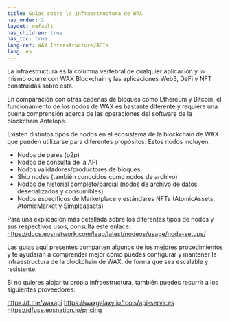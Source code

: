 ```yaml
---
title: Guías sobre la infraestructura de WAX
nav_order: 2
layout: default
has_children: true
has_toc: true
lang-ref: WAX Infrastructure/APIs
lang: es
---
```


La infraestructura es la columna vertebral de cualquier aplicación y lo mismo ocurre con WAX Blockchain y las aplicaciones Web3, DeFi y NFT construidas sobre esta.

En comparación con otras cadenas de bloques como Ethereum y Bitcoin, el funcionamiento de los nodos de WAX es bastante diferente y requiere una buena comprensión acerca de las operaciones del software de la blockchain Antelope.

Existen distintos tipos de nodos en el ecosistema de la blockchain de WAX que pueden utilizarse para diferentes propósitos. Estos nodos incluyen:

- Nodos de pares (p2p)
- Nodos de consulta de la API
- Nodos validadores/productores de bloques
- Ship nodes (también conocidos como nodos de archivo)
- Nodos de historial completo/parcial (nodos de archivo de datos deserializados y consumibles)
- Nodos específicos de Marketplace y estándares NFTs (AtomicAssets, AtomicMarket y Simpleassets)

Para una explicación más detallada sobre los diferentes tipos de nodos y sus respectivos usos, consulta este enlace: https://docs.eosnetwork.com/leap/latest/nodeos/usage/node-setups/

Las guías aquí presentes comparten algunos de los mejores procedimientos y te ayudarán a comprender mejor cómo puedes configurar y mantener la infraestructura de la blockchain de WAX, de forma que sea escalable y resistente.

Si no quieres alojar tu propia infraestructura, también puedes recurrir a los siguientes proveedores:

https://t.me/waxapi
https://waxgalaxy.io/tools/api-services
https://dfuse.eosnation.io/pricing
